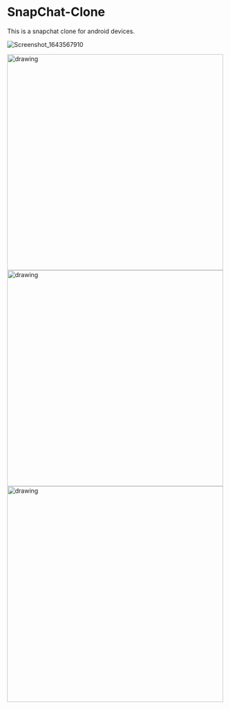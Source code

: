 # SnapChat-Clone
This is a snapchat clone for android devices.

![Screenshot_1643567910](https://user-images.githubusercontent.com/60072293/151712912-9ecbe990-037c-4a50-8bed-fa961518e79e.png)

<img src="https://user-images.githubusercontent.com/60072293/151712910-794f9b51-9ede-4378-9888-2ab46b7b067b.png" alt="drawing" width="500"/>

<img src="https://user-images.githubusercontent.com/60072293/151712911-df5715a1-780c-475f-9010-0d908863fe3c.png" alt="drawing" width="500"/>

<img src="https://user-images.githubusercontent.com/60072293/151712912-9ecbe990-037c-4a50-8bed-fa961518e79e.png" alt="drawing" width="500"/>
